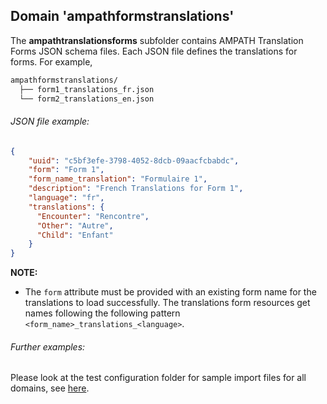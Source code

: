 ## Domain 'ampathformstranslations'
The **ampathtranslationsforms** subfolder contains AMPATH Translation Forms JSON schema files. Each JSON file defines the translations for forms. For example,

```bash
ampathformstranslations/
  ├── form1_translations_fr.json
  └── form2_translations_en.json
```

###### JSON file example:
```json
{
    "uuid": "c5bf3efe-3798-4052-8dcb-09aacfcbabdc",
    "form": "Form 1",
    "form_name_translation": "Formulaire 1",
    "description": "French Translations for Form 1",
    "language": "fr",
    "translations": {
      "Encounter": "Rencontre",
      "Other": "Autre",
      "Child": "Enfant"
    }
}
```

**NOTE:** 
* The `form` attribute must be provided with an existing form name for the translations to load successfully. The translations form resources get names following the following pattern `<form_name>_translations_<language>`.

###### Further examples:
Please look at the test configuration folder for sample import files for all domains, see [here](../api/src/test/resources/testAppDataDir/configuration).
